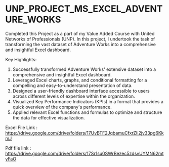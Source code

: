 # UNP_PROJECT_MS_EXCEL_ADVENTURE_WORKS
Completed this Project as a part of my Value Added Course with United Networks of Professionals (UNP). In this project, I undertook the task of transforming the vast dataset of Adventure Works into a comprehensive and insightful Excel dashboard.

Key Highlights:

1. Successfully transformed Adventure Works' extensive dataset into a comprehensive and insightful Excel dashboard.
2. Leveraged Excel charts, graphs, and conditional formatting for a compelling and easy-to-understand presentation of data.
3. Designed a user-friendly dashboard interface accessible to users across different levels of expertise within the organization.
4. Visualized Key Performance Indicators (KPIs) in a format that provides a quick overview of the company's performance.
5. Applied relevant Excel functions and formulas to optimize and structure the data for effective visualization.

Excel File Link : https://drive.google.com/drive/folders/17UvBTF2JqbamuCfxrZIi2jv33pg6KkmJ

Pdf file link : https://drive.google.com/drive/folders/17Sr1su0SWrBezec5zdsvUYMN62mtyFaO
